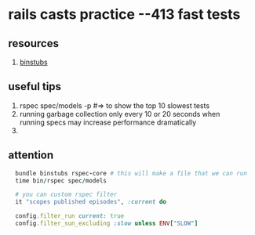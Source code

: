 # rails casts practice --413 fast tests

## resources
1. [binstubs](https://github.com/sstephenson/rbenv/wiki/Understanding-binstubs)

## useful tips
1. rspec spec/models -p #=> to show the top 10 slowest tests
2. running garbage collection only every 10 or 20 seconds when \
  running specs may increase performance dramatically
3. 

## attention

```ruby
  bundle binstubs rspec-core # this will make a file that we can run
  time bin/rspec spec/models 

  # you can custom rspec filter 
  it "scopes published episodes", :current do

  config.filter_run current: true
  config.filter_sun_excluding :slow unless ENV["SLOW"] 
```


